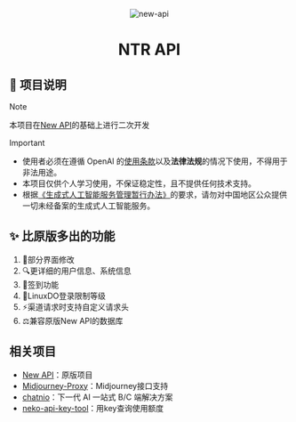 
<div align="center">

![new-api](/web/public/logo.png)

# NTR API
</div>

## 📝 项目说明

> [!NOTE]  
> 本项目在[New API](https://github.com/Calcium-Ion/new-api)的基础上进行二次开发

> [!IMPORTANT]  
> - 使用者必须在遵循 OpenAI 的[使用条款](https://openai.com/policies/terms-of-use)以及**法律法规**的情况下使用，不得用于非法用途。
> - 本项目仅供个人学习使用，不保证稳定性，且不提供任何技术支持。
> - 根据[《生成式人工智能服务管理暂行办法》](http://www.cac.gov.cn/2023-07/13/c_1690898327029107.htm)的要求，请勿对中国地区公众提供一切未经备案的生成式人工智能服务。

## ✨ 比原版多出的功能

1. 🎨部分界面修改
2. 🔍更详细的用户信息、系统信息
3. 🧠签到功能
4. 🔄LinuxDO登录限制等级
5. ⚡渠道请求时支持自定义请求头
6. ⚖️兼容原版New API的数据库



## 相关项目
- [New API](https://github.com/Calcium-Ion/new-api)：原版项目
- [Midjourney-Proxy](https://github.com/novicezk/midjourney-proxy)：Midjourney接口支持
- [chatnio](https://github.com/Deeptrain-Community/chatnio)：下一代 AI 一站式 B/C 端解决方案
- [neko-api-key-tool](https://github.com/Calcium-Ion/neko-api-key-tool)：用key查询使用额度


